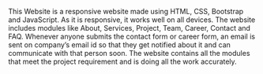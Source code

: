 This Website is a responsive website made using HTML, CSS, Bootstrap and JavaScript. As it is responsive, it works well on all devices. The website includes modules like About, Services, Project, Team, Career, Contact and FAQ. Whenever anyone submits the contact form or career form, an email is sent on company’s email id so that they get notified about it and can communicate with that person soon. The website contains all the modules that meet the project requirement and is doing all the work accurately.


